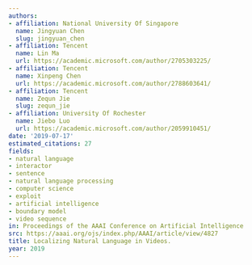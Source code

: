 ```yaml
---
authors:
- affiliation: National University Of Singapore
  name: Jingyuan Chen
  slug: jingyuan_chen
- affiliation: Tencent
  name: Lin Ma
  url: https://academic.microsoft.com/author/2705303225/
- affiliation: Tencent
  name: Xinpeng Chen
  url: https://academic.microsoft.com/author/2788603641/
- affiliation: Tencent
  name: Zequn Jie
  slug: zequn_jie
- affiliation: University Of Rochester
  name: Jiebo Luo
  url: https://academic.microsoft.com/author/2059910451/
date: '2019-07-17'
estimated_citations: 27
fields:
- natural language
- interactor
- sentence
- natural language processing
- computer science
- exploit
- artificial intelligence
- boundary model
- video sequence
in: Proceedings of the AAAI Conference on Artificial Intelligence
src: https://aaai.org/ojs/index.php/AAAI/article/view/4827
title: Localizing Natural Language in Videos.
year: 2019
---
```

